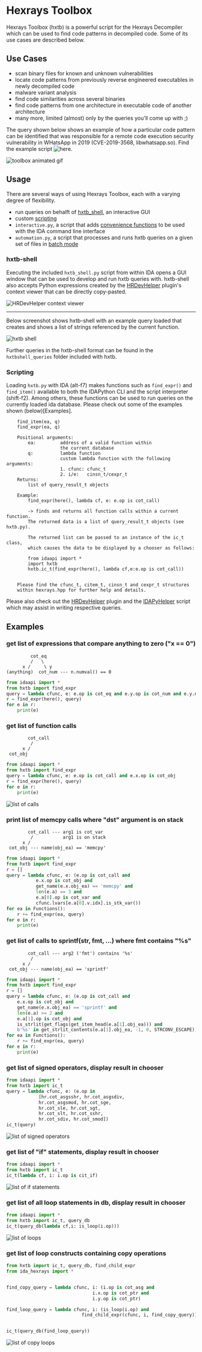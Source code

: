 # Hexrays Toolbox

Hexrays Toolbox (hxtb) is a powerful script for the Hexrays Decompiler which can be used to find code patterns in decompiled code. Some of its use cases are described below.

## Use Cases

- scan binary files for known and unknown vulnerabilities
- locate code patterns from previously reverse engineered executables in newly decompiled code
- malware variant analysis
- find code similarities across several binaries
- find code patterns from one architecture in executable code of another architecture
- many more, limited (almost) only by the queries you'll come up with ;)

The query shown below shows an example of how a particular code pattern can be identified that was responsible for a remote code execution security vulnerability in WHatsApp in 2019 (CVE-2019-3568, libwhatsapp.so). Find the example script ![here](./examples/).

![toolbox animated gif](./rsrc/toolbox.gif?raw=true)

## Usage

There are several ways of using Hexrays Toolbox, each with a varying degree of flexibility.

- run queries on behalft of [hxtb_shell](#hxtb-shell), an interactive GUI
- custom [scripting](#Scripting)
- ```interactive.py```, a script that adds [convenience functions](./interactive/interactive.py) to be used with the IDA command line interface
- ```automation.py```, a script that processes and runs hxtb queries on a given set of files in [batch mode](./automation/batch.py)

### hxtb-shell
Executing the included ```hxtb_shell.py``` script from within IDA opens a GUI window that can be used to develop and run hxtb queries with. hxtb-shell also accepts Python expressions created by the [HRDevHelper](https://github.com/patois/HRDevHelper) plugin's context viewer that can be directly copy-pasted.

![HRDevHelper context viewer](https://github.com/patois/HRDevHelper/blob/master/rsrc/hrdevctx.png?raw=true)

___

Below screenshot shows hxtb-shell with an example query loaded that creates and shows a list of strings referenced by the current function. 

![hxtb shell](./rsrc/hxtbshell.png?raw=true)

Further queries in the hxtb-shell format can be found in the ```hxtbshell_queries``` folder included with hxtb.

### Scripting

Loading ```hxtb.py``` with IDA (alt-f7) makes functions such as ```find_expr()``` and ```find_item()``` available to both the IDAPython CLI and the script interpreter (shift-f2). Among others, these functions can be used to run queries on the currently loaded ida database. Please check out some of the examples shown (below)[Examples].

```
    find_item(ea, q)
    find_expr(ea, q)

    Positional arguments:
        ea:         address of a valid function within
                    the current database
        q:          lambda function
                    custom lambda function with the following arguments:
                    1. cfunc: cfunc_t
                    2. i/e:   cinsn_t/cexpr_t
    Returns:
        list of query_result_t objects

    Example:
        find_expr(here(), lambda cf, e: e.op is cot_call)
    
        -> finds and returns all function calls within a current function.
        The returned data is a list of query_result_t objects (see hxtb.py).

        The returned list can be passed to an instance of the ic_t class,
        which causes the data to be displayed by a chooser as follows:

        from idaapi import *
        import hxtb
        hxtb.ic_t(find_expr(here(), lambda cf,e:e.op is cot_call))


    Please find the cfunc_t, citem_t, cinsn_t and cexpr_t structures
    within hexrays.hpp for further help and details.
```
Please also check out the [HRDevHelper](https://github.com/patois/HRDevHelper) plugin and the [IDAPyHelper](https://github.com/patois/IDAPyHelper) script which may assist in writing respective queries.

## Examples

### get list of expressions that compare anything to zero ("x == 0")
```
         cot_eq
         /   \
      x /     \ y
(anything)  cot_num --- n.numval() == 0
```
``` python
from idaapi import *
from hxtb import find_expr
query = lambda cfunc, e: e.op is cot_eq and e.y.op is cot_num and e.y.numval() == 0
r = find_expr(here(), query)
for e in r:
    print(e)
```
### get list of function calls
```
        cot_call
         / 
      x /
 cot_obj
```
``` python
from idaapi import *
from hxtb import find_expr
query = lambda cfunc, e: e.op is cot_call and e.x.op is cot_obj
r = find_expr(here(), query)
for e in r:
    print(e)
```
![list of calls ](./rsrc/calls.png?raw=true)
### print list of memcpy calls where "dst" argument is on stack
```
        cot_call --- arg1 is cot_var
         /           arg1 is on stack
      x /
 cot_obj --- name(obj_ea) == 'memcpy'
```
``` python
from idaapi import *
from hxtb import find_expr
r = []
query = lambda cfunc, e: (e.op is cot_call and
           e.x.op is cot_obj and
           get_name(e.x.obj_ea) == 'memcpy' and
           len(e.a) == 3 and
           e.a[0].op is cot_var and
           cfunc.lvars[e.a[0].v.idx].is_stk_var())
for ea in Functions():
    r += find_expr(ea, query)
for e in r:
    print(e)
```
### get list of calls to sprintf(str, fmt, ...) where fmt contains "%s"
```
        cot_call --- arg2 ('fmt') contains '%s'
         /
      x /
 cot_obj --- name(obj_ea) == 'sprintf'
```
``` python
from idaapi import *
from hxtb import find_expr
r = []
query = lambda cfunc, e: (e.op is cot_call and
    e.x.op is cot_obj and
    get_name(e.x.obj_ea) == 'sprintf' and
    len(e.a) >= 2 and
    e.a[1].op is cot_obj and
    is_strlit(get_flags(get_item_head(e.a[1].obj_ea))) and
    b'%s' in get_strlit_contents(e.a[1].obj_ea, -1, 0, STRCONV_ESCAPE))
for ea in Functions():
    r += find_expr(ea, query)
for e in r:
    print(e)
```
### get list of signed operators, display result in chooser
``` python
from idaapi import *
from hxtb import ic_t
query = lambda cfunc, e: (e.op in
            [hr.cot_asgsshr, hr.cot_asgsdiv,
            hr.cot_asgsmod, hr.cot_sge,
            hr.cot_sle, hr.cot_sgt,
            hr.cot_slt, hr.cot_sshr,
            hr.cot_sdiv, hr.cot_smod])
ic_t(query)
```
![list of signed operators](./rsrc/signed_ops.png?raw=true)
### get list of "if" statements, display result in chooser
``` python
from idaapi import *
from hxtb import ic_t
ic_t(lambda cf, i: i.op is cit_if)
```
![list of if statements](./rsrc/if_stmt.png?raw=true)
### get list of all loop statements in db, display result in chooser
``` python
from idaapi import *
from hxtb import ic_t, query_db
ic_t(query_db(lambda cf,i: is_loop(i.op)))
```
![list of loops](./rsrc/loops.png?raw=true)
### get list of loop constructs containing copy operations
``` python
from hxtb import ic_t, query_db, find_child_expr
from ida_hexrays import *


find_copy_query = lambda cfunc, i: (i.op is cot_asg and
                                i.x.op is cot_ptr and
                                i.y.op is cot_ptr)

find_loop_query = lambda cfunc, i: (is_loop(i.op) and
                            find_child_expr(cfunc, i, find_copy_query))


ic_t(query_db(find_loop_query))
```
![list of copy loops](./rsrc/copy_loop.png?raw=true)
